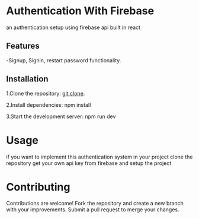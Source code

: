 # Authentication With Firebase
an authentication setup using firebase api built in react

## Features
-Signup, Signin, restart password functionality.    


## Installation
1.Clone the repository:
[git clone](https://github.com/sinakhaninejad/chat-app.git).

2.Install dependencies:
npm install

3.Start the development server:
npm run dev

# Usage
if you want to implement this authentication system in your project clone the repository get your own api key from firebase and setup the project

# Contributing
Contributions are welcome! Fork the repository and create a new branch with your improvements. Submit a pull request to merge your changes.
